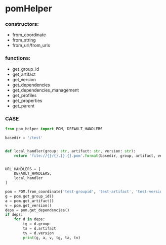 # pomHelper

### constructors:

* from_coordinate
* from_string
* from_url/from_urls

### functions:

* get_group_id
* get_artifact
* get_version
* get_dependencies
* get_dependencies_management
* get_profiles
* get_properties
* get_parent

### CASE

```python
from pom_helper import POM, DEFAULT_HANDLERS

basedir = '/test'


def local_handler(group: str, artifact: str, version: str):
    return 'file://{}/{}.{}.{}.pom'.format(basedir, group, artifact, version)


URL_HANDLERS = [
    DEFAULT_HANDLERS,
    local_handler
]

pom = POM.from_coordinate('test-groupid', 'test-artifact', 'test-version', url_handlers=URL_HANDLERS)
g = pom.get_group_id()
a = pom.get_artifact()
v = pom.get_version()
deps = pom.get_dependencies()
if deps:
    for d in deps:
        tg = d.group
        ta = d.artifact
        tv = d.version
        print(g, a, v, tg, ta, tv)
```